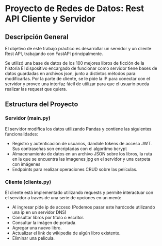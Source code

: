 # Proyecto de Redes de Datos: Rest API Cliente y Servidor

## Descripción General

El objetivo de este trabajo práctico es desarrollar un servidor y un cliente Rest API, trabajando con FastAPI principalmente.

Se utilizó una base de datos de los 100 mejores libros de ficción de la historia
El dispositivo encargado de funcionar como servidor tiene bases de datos guardadas en archivos json, junto a distintos métodos para modificarlas.
Por la parte de cliente, se le pide la IP para conectar con el servidor y provee una interfaz fácil de utilizar para que el usuario pueda realizar las request que quiera.

## Estructura del Proyecto

### Servidor (main.py)

El servidor modifica los datos utilizando Pandas y contiene las siguientes funcionalidades:

- Registro y autenticación de usuarios, dandole tokens de acceso JWT. Sus contraseñas son encriptadas con el algoritmo bcrypt
- Almacenamiento de datos en un archivo JSON sobre los libros, la ruta en la que se encuentra las imagenes jpg en el servidor y una carpeta con imágenes
- Endpoints para realizar operaciones CRUD sobre las películas.

### Cliente (cliente.py)

El cliente está implementado utilizando requests y permite interactuar con el servidor a través de una serie de opciones en un menú:
- Al ingresar pide ip de acceso (Podemos pasar este hardcode utilizando una ip en un servidor DNS)
- Consultar libros por título o escritor.
- Consultar la imágen de portada.
- Agregar una nuevo libro.
- Actualizar el link de wikipedia de algún libro existente.
- Eliminar una película.
 

